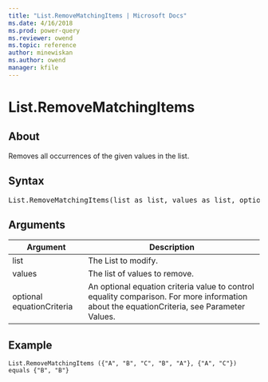 ```yaml
---
title: "List.RemoveMatchingItems | Microsoft Docs"
ms.date: 4/16/2018
ms.prod: power-query
ms.reviewer: owend
ms.topic: reference
author: minewiskan
ms.author: owend
manager: kfile
---
```

# List.RemoveMatchingItems

  
## About  
Removes all occurrences of the given values in the list.  
  
## Syntax

<pre>
List.RemoveMatchingItems(list as list, values as list, optional equationCriteria as any) as list </pre>
  
## Arguments  
  
|Argument|Description|  
|------------|---------------|  
|list|The List to modify.|  
|values|The list of values to remove.|  
|optional equationCriteria|An optional equation criteria value to control equality comparison. For more information about the equationCriteria, see Parameter Values.|  
  
## Example  
  
```powerquery-m
List.RemoveMatchingItems ({"A", "B", "C", "B", "A"}, {"A", "C"}) equals {"B", "B"}  
```  
